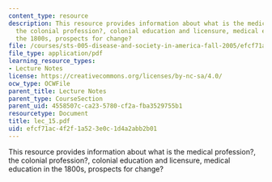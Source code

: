 ```yaml
---
content_type: resource
description: This resource provides information about what is the medical profession?,
  the colonial profession?, colonial education and licensure, medical education in
  the 1800s, prospects for change?
file: /courses/sts-005-disease-and-society-in-america-fall-2005/efcf71ac4f2f1a523e0c1d4a2abb2b01_lec_15.pdf
file_type: application/pdf
learning_resource_types:
- Lecture Notes
license: https://creativecommons.org/licenses/by-nc-sa/4.0/
ocw_type: OCWFile
parent_title: Lecture Notes
parent_type: CourseSection
parent_uid: 4558507c-ca23-5780-cf2a-fba3529755b1
resourcetype: Document
title: lec_15.pdf
uid: efcf71ac-4f2f-1a52-3e0c-1d4a2abb2b01
---
```

This resource provides information about what is the medical profession?, the colonial profession?, colonial education and licensure, medical education in the 1800s, prospects for change?